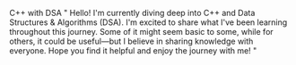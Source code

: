 C++ with DSA
" Hello! I'm currently diving deep into C++ and Data Structures & Algorithms (DSA). 
I'm excited to share what I've been learning throughout this journey.
Some of it might seem basic to some, while for others, it could be useful—but I believe in sharing knowledge with everyone.
Hope you find it helpful and enjoy the journey with me! "
